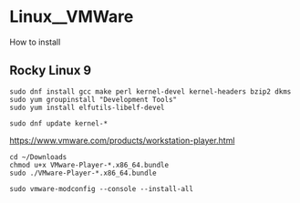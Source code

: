 # Linux__VMWare
How to install


## Rocky Linux 9

```
sudo dnf install gcc make perl kernel-devel kernel-headers bzip2 dkms
sudo yum groupinstall "Development Tools"
sudo yum install elfutils-libelf-devel
```

```
sudo dnf update kernel-*
```

https://www.vmware.com/products/workstation-player.html


```
cd ~/Downloads
chmod u+x VMware-Player-*.x86_64.bundle
sudo ./VMware-Player-*.x86_64.bundle
```

```
sudo vmware-modconfig --console --install-all
```
